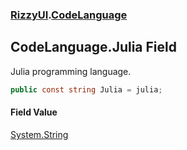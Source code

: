 ### [RizzyUI](RizzyUI 'RizzyUI').[CodeLanguage](RizzyUI.CodeLanguage 'RizzyUI.CodeLanguage')

## CodeLanguage.Julia Field

Julia programming language.

```csharp
public const string Julia = julia;
```

#### Field Value
[System.String](https://docs.microsoft.com/en-us/dotnet/api/System.String 'System.String')